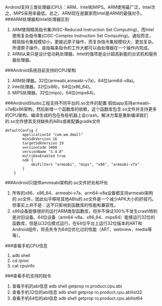 Android支持三类处理器(CPU)：ARM、Intel和MIPS。ARM使用最广泛，Intel次之，MIPS采用率最低。总之，ARM现在是赢家而Intel是ARM的最强对手。
###ARM处理器和Intel处理器区别
1. ARM使用精简指令集(RISC-Reduced Instruction Set Computing)，而Intel使用复杂指令集(CISC-Complex Instruction Set Computing)。通俗而言，精简指令集规模较小，更接近原子操作，而复杂指令集规模较大，更加复杂。所谓原子操作，是指每条指令的工作大都可以由处理器在一个操作内完成。
2. ARM从来只是设计低功耗处理器。Intel的强项是设计超高新能的台式机和服务器处理器。

###Android系统目前支持的CPU架构
1. ARM处理器。32位(armeabi,armeabi-v7a)，64位(arm64-v8a)。
2. Intel处理器。32位(x86)，64位(x86_64)。
3. MIPS处理器。32位(mips)，64位(mips64)。

###AndroidStudio工程支持不同平台的.so文件的配置
假如app支持armeabi-v7a和x86架构，然后新增一个函数库的依赖，这个函数库包含.so文件并支持更多的CPU架构，编译生成的包在有些机器上会crash。解决方案是重新编译我们的.so文件使其支持缺失的ABIs或者配置gradle文件

```
defaultConfig {
        applicationId "com.wm.dmall"
        minSdkVersion 16
        targetSdkVersion 19
        versionCode 3400
        versionName "3.4.0"
        multiDexEnabled true
        ndk {
            abiFilters "armeabi", "mips", "x86", "armeabi-v7a"
        }
    }
```
###Android只提供ammeabi架构的.so文件好处和坏处
1. 所有的x86、x86_64、armeabi-v7a、arm64-v8a设备都支持armeabi架构的.so文件，因此似乎移除其他ABIs的.so文件是一个减少APK大小的好技巧。但事实上并不是：这不只影响到函数库的性能和兼容性。
2. x86设备能够很好的运行ARM类型函数库，但并不保证100%不发生crash特别是对旧设备。64位设备（arm64-v8a、x86_64、mips64）能够运行32位的函数库，但是以32位模式运行，在64位平台上运行32位版本的ART和Android组件，将丢失专为64位优化过的性能（ART，webview，media等等）。

###查看手机CPU信息
1. adb shell
2. cd /proc
3. cat cpuinfo

###查看手机支持的指令
1. 查看手机的abi信息 adb shell getprop ro.product.cpu.abi
2. 查看手机32位的abi信息 adb shell getprop ro.product.cpu.abilist32
3. 查看手机64位的abi信息 adb shell getprop ro.product.cpu.abilist64